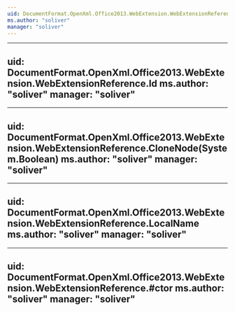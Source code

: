 ```yaml
---
uid: DocumentFormat.OpenXml.Office2013.WebExtension.WebExtensionReference
ms.author: "soliver"
manager: "soliver"
---
```


---
uid: DocumentFormat.OpenXml.Office2013.WebExtension.WebExtensionReference.Id
ms.author: "soliver"
manager: "soliver"
---

---
uid: DocumentFormat.OpenXml.Office2013.WebExtension.WebExtensionReference.CloneNode(System.Boolean)
ms.author: "soliver"
manager: "soliver"
---

---
uid: DocumentFormat.OpenXml.Office2013.WebExtension.WebExtensionReference.LocalName
ms.author: "soliver"
manager: "soliver"
---

---
uid: DocumentFormat.OpenXml.Office2013.WebExtension.WebExtensionReference.#ctor
ms.author: "soliver"
manager: "soliver"
---
